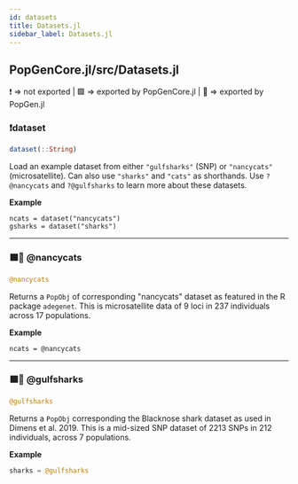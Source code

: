 ```yaml
---
id: datasets
title: Datasets.jl
sidebar_label: Datasets.jl
---
```

## PopGenCore.jl/src/Datasets.jl
❗ => not exported | 
🟪 => exported by PopGenCore.jl | 
🔵 => exported by PopGen.jl

### ❗dataset
```julia
dataset(::String)
```
Load an example dataset from either `"gulfsharks"` (SNP) or `"nancycats"` (microsatellite). Can also use `"sharks"` and `"cats"`
as shorthands. Use `?@nancycats` and `?@gulfsharks` to learn more about
these datasets.

**Example**
```
ncats = dataset("nancycats")
gsharks = dataset("sharks")
```

----

### 🟪🔵 @nancycats
```julia
@nancycats
```
Returns a `PopObj` of corresponding "nancycats" dataset as featured in
the R package `adegenet`. This is microsatellite data of 9 loci in 237
individuals across 17 populations.

**Example**
```
ncats = @nancycats
```

----

### 🟪🔵 @gulfsharks
```julia
@gulfsharks
```
Returns a `PopObj` corresponding the Blacknose shark dataset as used in
Dimens et al. 2019. This is a mid-sized SNP dataset of 2213 SNPs in 212
individuals, across 7 populations.

**Example**
```julia
sharks = @gulfsharks
```
